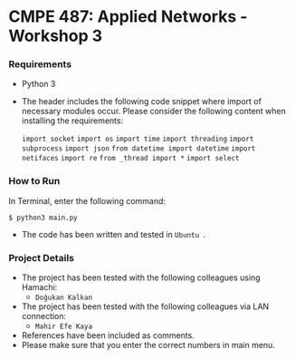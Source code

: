 # CMPE 487: Applied Networks - Workshop 3

### Requirements

* Python 3

* The header includes the following code snippet where import of necessary modules occur. Please consider the following content when installing the requirements:

  `import socket`
  `import os`
  `import time`
  `import threading`
  `import subprocess`
  `import json`
  `from datetime import datetime`
  `import netifaces`
  `import re`
  `from _thread import *`
  `import select`



### How to Run

In Terminal, enter the following command:

`$ python3 main.py`

* The code has been written and tested in `Ubuntu `.



### Project Details

* The project has been tested with the following colleagues using Hamachi:
  * `Doğukan Kalkan`
* The project has been tested with the following colleagues via LAN connection:
  * `Mahir Efe Kaya`
* References have been included as comments.
* Please make sure that you enter the correct numbers in main menu.
